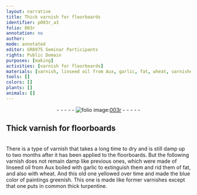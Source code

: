 ```yaml
---
layout: narrative
title: Thick varnish for floorboards
identifier: p003r_a3
folio: 003r
annotation: no
author:
mode: annotated
editor: GR8975 Seminar Participants
rights: Public Domain
purposes: [making]
activities: [varnish for floorboards]
materials: [varnish, linseed oil from Aux, garlic, fat, wheat, varnishes, common thick turpentine]
tools: []
colors: []
plants: []
animals: []
---
```


 <div class="folio" align="center">- - - - - <a href="http://gallica.bnf.fr/ark:/12148/btv1b10500001g/f11.image" target="_blank"><img src="https://cu-mkp.github.io/GR8975-edition/assets/photo-icon.png" alt="folio image: " style="display:inline-block; margin-bottom:-3px;"/>003r</a> - - - - - </div> 

## Thick <span class="material">varnish</span> for floorboards

 <span class="activity"></span>  
There is a type of <span class="material">varnish</span> that takes a long time to dry and is still damp up to two <span class="time">months</span> after it has been applied to the floorboards. But the following <span class="material">varnish</span> does not remain damp like previous ones, which were made of <span class="material">linseed oil from Aux</span> boiled with <span class="material">garlic</span> to extinguish them and rid them of <span class="material">fat</span>, and also with <span class="material">wheat</span>. And this old one yellowed over time and made the blue color of paintings greenish. This one is made like former <span class="material">varnishes</span> except that one puts in <span class="material">common thick turpentine</span>.
 